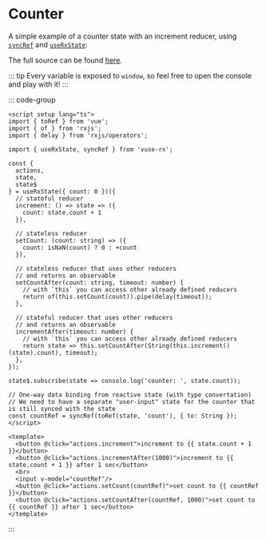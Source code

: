 # Counter

A simple example of a counter state with an increment reducer, using [`syncRef`](/api/refs#syncref) and [`useRxState`](/api/use-rx-state):

<ClientOnly>
  <CounterDemo/>
</ClientOnly>

The full source can be found [here](https://github.com/Raiondesu/vuse-rx/blob/main/docs/.vitepress/theme/recipes/counter.vue).

::: tip
Every variable is exposed to `window`, so feel free to open the console and play with it!
:::

::: code-group
```vue [counter.vue]
<script setup lang="ts">
import { toRef } from 'vue';
import { of } from 'rxjs';
import { delay } from 'rxjs/operators';

import { useRxState, syncRef } from 'vuse-rx';

const {
  actions,
  state,
  state$
} = useRxState({ count: 0 })({
  // stateful reducer
  increment: () => state => ({
    count: state.count + 1
  }),

  // stateless reducer
  setCount: (count: string) => ({
    count: isNaN(count) ? 0 : +count
  }),

  // stateless reducer that uses other reducers
  // and returns an observable
  setCountAfter(count: string, timeout: number) {
    // with `this` you can access other already defined reducers
    return of(this.setCount(count)).pipe(delay(timeout));
  },

  // stateful reducer that uses other reducers
  // and returns an observable
  incrementAfter(timeout: number) {
    // with `this` you can access other already defined reducers
    return state => this.setCountAfter(String(this.increment()(state).count), timeout);
  },
});

state$.subscribe(state => console.log('counter: ', state.count));

// One-way data binding from reactive state (with type convertation)
// We need to have a separate "user-input" state for the counter that is still synced with the state
const countRef = syncRef(toRef(state, 'count'), { to: String });
</script>

<template>
  <button @click="actions.increment">increment to {{ state.count + 1 }}</button>
  <button @click="actions.incrementAfter(1000)">increment to {{ state.count + 1 }} after 1 sec</button>
  <br>
  <input v-model="countRef"/>
  <button @click="actions.setCount(countRef)">set count to {{ countRef }}</button>
  <button @click="actions.setCountAfter(countRef, 1000)">set count to {{ countRef }} after 1 sec</button>
</template>
```
:::

